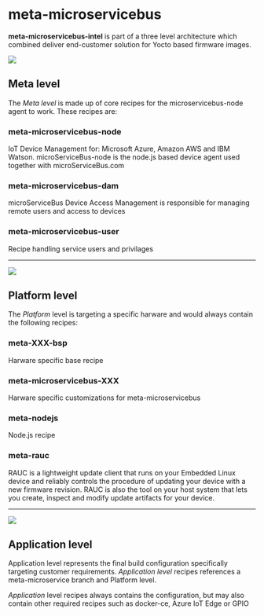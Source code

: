 # meta-microservicebus

**meta-microservicebus-intel** is part of a three level architecture which combined deliver end-customer solution for Yocto based firmware images.

<img src="./docs/img/meta-level.png">

## Meta level
The *Meta level* is made up of core recipes for the microservicebus-node agent to work. These recipes are:
### meta-microservicebus-node
IoT Device Management for: Microsoft Azure, Amazon AWS and IBM Watson. microServiceBus-node is the node.js based device agent used together with microServiceBus.com
### meta-microservicebus-dam
microServiceBus Device Access Management is responsible for managing remote users and access to devices
### meta-microservicebus-user
Recipe handling service users and privilages
<hr/>
<img src="./docs/img/platform-level.png">

## Platform level
The *Platform* level is targeting a specific harware and would always contain the following recipes:
### meta-XXX-bsp
Harware specific base recipe
### meta-microservicebus-XXX
Harware specific customizations for meta-microservicebus
### meta-nodejs
Node.js recipe
### meta-rauc
RAUC is a lightweight update client that runs on your Embedded Linux device and reliably controls the procedure of updating your device with a new firmware revision. RAUC is also the tool on your host system that lets you create, inspect and modify update artifacts for your device.

<hr/>
<img src="./docs/img/application-level.png">

## Application level
Application level represents the final build configuration specifically targeting customer requirements. *Application level* recipes references a meta-microservice branch and Platform level.

*Application* level recipes always contains the configuration, but may also contain other required recipes such as docker-ce, Azure IoT Edge or GPIO


